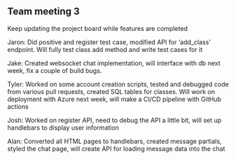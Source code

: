 ## Team meeting 3

Keep updating the project board while features are completed

Jaron: Did positive and register test case, modified API for ‘add_class’ endpoint. Will fully test class add method and write test cases for it

Jake: Created websocket chat implementation, will interface with db next week, fix a couple of build bugs.

Tyler: Worked on some account creation scripts, tested and debugged code from various pull requests, created SQL tables for classes. Will work on deployment with Azure next week, will make a CI/CD pipeline with GitHub actions

Josh: Worked on register API, need to debug the API a little bit, will set up handlebars to display user information

Alan: Converted all HTML pages to handlebars, created message partials, styled the chat page, will create API for loading message data into the chat
